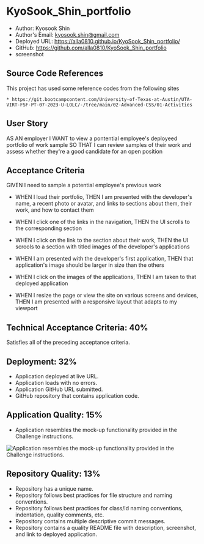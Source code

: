 # KyoSook_Shin_portfolio
 
  * Author: Kyosook Shin
  * Author's Email: kyosook.shin@gmail.com
  * Deployed URL: https://alla0810.github.io/KyoSook_Shin_portfolio/
  * GitHub: https://github.com/alla0810/KyoSook_Shin_portfolio
  * screenshot


## Source Code References
  This project has used some reference codes from the following sites

    * https://git.bootcampcontent.com/University-of-Texas-at-Austin/UTA-VIRT-FSF-PT-07-2023-U-LOLC/-/tree/main/02-Advanced-CSS/01-Activities


  
## User Story

AS AN employer
I WANT to view a pontential employee's deployeed portfolio of work sample
SO THAT I can review samples of their work and assess whether they're a good candidate for an open position

## Acceptance Criteria

GIVEN I need to sample a potential employee's previous work

* WHEN I load their portfolio, THEN I am presented with the developer's name, a recent photo or avatar, and links to sections about them, their work, and how to contact them

* WHEN I click one of the links in the navigation, THEN the UI scrolls to the corresponding section

* WHEN I click on the link to the section about their work, THEN the UI scrools to a section with titled images of the developer's applications

* WHEN I am presented with the developer's first application, THEN that application's image should be larger in size than the others

* WHEN I click on the images of the applications, THEN I am taken to that deployed application

* WHEN I resize the page or view the site on various screens and devices, THEN I am presented with a responsive layout that adapts to my viewport

## Technical Acceptance Criteria: 40%

Satisfies all of the preceding acceptance criteria.


## Deployment: 32%

* Application deployed at live URL.
* Application loads with no errors.
* Application GitHub URL submitted.
* GitHub repository that contains application code.

## Application Quality: 15%

* Application resembles the mock-up functionality provided in the Challenge instructions.
 
 ![Application resembles the mock-up functionality provided in the Challenge instructions.](./assets/images//02-advanced-css-homework-demo.gif)


## Repository Quality: 13%

* Repository has a unique name.
* Repository follows best practices for file structure and naming conventions.
* Repository follows best practices for class/id naming conventions, indentation, quality comments, etc.
* Repository contains multiple descriptive commit messages.
* Repository contains a quality README file with description, screenshot, and link to deployed application.
